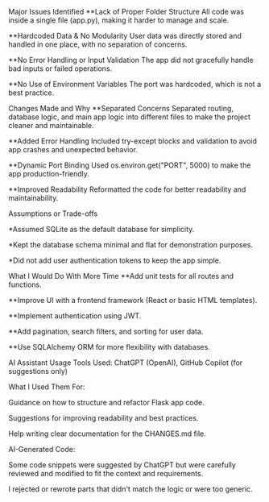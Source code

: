 Major Issues Identified
**Lack of Proper Folder Structure
All code was inside a single file (app.py), making it harder to manage and scale.

**Hardcoded Data & No Modularity
User data was directly stored and handled in one place, with no separation of concerns.

**No Error Handling or Input Validation
The app did not gracefully handle bad inputs or failed operations.

**No Use of Environment Variables
The port was hardcoded, which is not a best practice.



Changes Made and Why
**Separated Concerns
Separated routing, database logic, and main app logic into different files to make the project cleaner and maintainable.

**Added Error Handling
Included try-except blocks and validation to avoid app crashes and unexpected behavior.

**Dynamic Port Binding
Used os.environ.get("PORT", 5000) to make the app production-friendly.

**Improved Readability
Reformatted the code for better readability and maintainability.



Assumptions or Trade-offs

*Assumed SQLite as the default database for simplicity.

*Kept the database schema minimal and flat for demonstration purposes.

*Did not add user authentication tokens to keep the app simple.


What I Would Do With More Time
**Add unit tests for all routes and functions.

**Improve UI with a frontend framework (React or basic HTML templates).

**Implement authentication using JWT.

**Add pagination, search filters, and sorting for user data.

**Use SQLAlchemy ORM for more flexibility with databases. 



AI Assistant Usage
Tools Used: ChatGPT (OpenAI), GitHub Copilot (for suggestions only)

What I Used Them For:

Guidance on how to structure and refactor Flask app code.

Suggestions for improving readability and best practices.

Help writing clear documentation for the CHANGES.md file.

AI-Generated Code:

Some code snippets were suggested by ChatGPT but were carefully reviewed and modified to fit the context and requirements.

I rejected or rewrote parts that didn't match the logic or were too generic.





